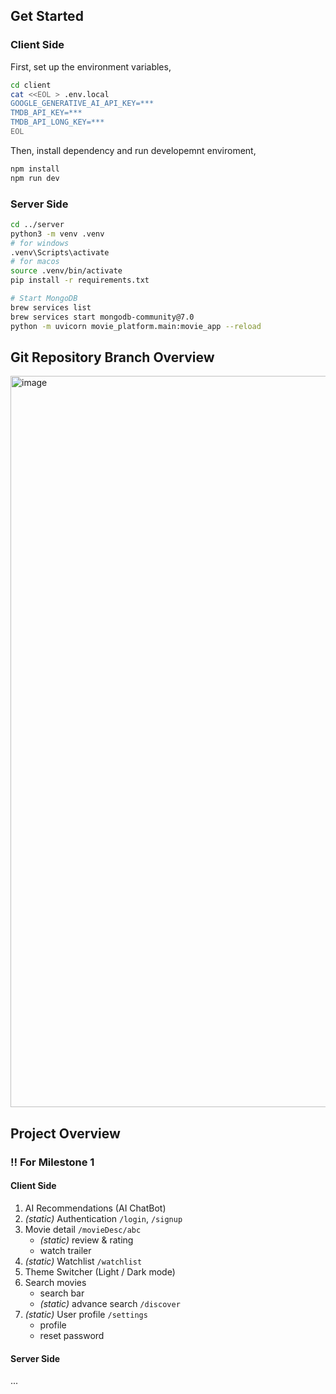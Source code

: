 ## Get Started
### Client Side
First, set up the environment variables,
```bash
cd client
cat <<EOL > .env.local
GOOGLE_GENERATIVE_AI_API_KEY=***
TMDB_API_KEY=***
TMDB_API_LONG_KEY=***
EOL
```
Then, install dependency and run developemnt enviroment,
```bash
npm install
npm run dev
```
### Server Side
```bash
cd ../server
python3 -m venv .venv
# for windows
.venv\Scripts\activate
# for macos
source .venv/bin/activate
pip install -r requirements.txt

# Start MongoDB
brew services list
brew services start mongodb-community@7.0
python -m uvicorn movie_platform.main:movie_app --reload
```

## Git Repository Branch Overview
<img width="1170" alt="image" src="https://github.cs.adelaide.edu.au/MCI-Project-2025/NL1C/assets/4653/93e29bbb-bd04-4748-8495-28f7142fd63a">

## Project Overview
### ‼️ For Milestone 1
#### Client Side

1. AI Recommendations (AI ChatBot)
2. *(static)* Authentication `/login`, `/signup` 
3. Movie detail `/movieDesc/abc` 
    - *(static)* review & rating 
    - watch trailer
4. *(static)* Watchlist `/watchlist` 
5. Theme Switcher (Light / Dark mode)
6. Search movies
    - search bar
    - *(static)* advance search `/discover` 
7. *(static)* User profile `/settings`  
    - profile
    - reset password

#### Server Side
...
